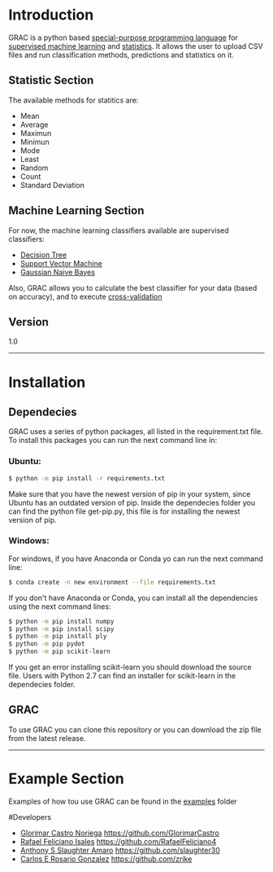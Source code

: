 # Introduction

GRAC is a python based [special-purpose programming language] for [supervised machine learning] and [statistics]. It allows the user to upload CSV files and run classification methods, predictions and statistics on it. 

## Statistic Section
The available methods for statitics are:
  - Mean 
  - Average
  - Maximun
  - Minimun
  - Mode
  - Least
  - Random
  - Count
  - Standard Deviation
 
## Machine Learning Section
For now, the machine learning classifiers available are supervised classifiers:
  - [Decision Tree]
  - [Support Vector Machine]
  - [Gaussian Naive Bayes]
  
Also, GRAC allows you to calculate the best classifier for your data (based on accuracy), and to execute [cross-validation]

## Version
1.0


---
# Installation
## Dependecies
GRAC uses a series of python packages, all listed in the requirement.txt file. To install this packages you can run the next command line in:
### Ubuntu:
```sh
$ python -m pip install -r requirements.txt
```
Make sure that you have the newest version of pip in your system, since Ubuntu has an outdated version of pip. Inside the dependecies folder you can find the python file get-pip.py, this file is for installing the newest version of pip. 
### Windows:
For windows, if you have Anaconda or Conda yo can run the next command line:
```sh
$ conda create -n new environment --file requirements.txt
```

If you don't have Anaconda or Conda, you can install all the dependencies using the next command lines:
```sh
$ python -m pip install numpy
$ python -m pip install scipy
$ python -m pip install ply
$ python -m pip pydot
$ python -m pip scikit-learn
```
If you get an error installing scikit-learn you should download the source file. Users with Python 2.7 can find an installer for scikit-learn in the dependecies folder.

## GRAC

To use GRAC you can clone this repository or you can download the zip file from the latest release. 

---

# Example Section
Examples of how tou use GRAC can be found in the [examples] folder

#Developers
  - [Glorimar Castro Noriega]   https://github.com/GlorimarCastro
  - [Rafael Feliciano Isales]  https://github.com/RafaelFeliciano4
  - [Anthony S Slaughter Amaro]  https://github.com/slaughter30
  - [Carlos E Rosario Gonzalez]  https://github.com/zrike

[//]: # (These are reference links used in the body of this note and get stripped out when the markdown processor does its job. There is no need to format nicely because it shouldn't be seen. Thanks SO - http://stackoverflow.com/questions/4823468/store-comments-in-markdown-syntax)

   [examples]: <https://github.com/GlorimarCastro/grac/tree/master/examples>
   [special-purpose programming language]: <https://en.wikipedia.org/wiki/Domain-specific_language>
   [supervised machine learning]: <https://en.wikipedia.org/wiki/Supervised_learning>
   [statistics]: <https://en.wikipedia.org/wiki/Statistics>
   [Decision Tree]: <http://mines.humanoriented.com/classes/2010/fall/csci568/portfolio_exports/lguo/decisionTree.html>
   [Support Vector Machine]: <http://www.support-vector-machines.org/>
   [Gaussian Naive Bayes]: <https://en.wikipedia.org/wiki/Naive_Bayes_classifier>
   [cross-validation]: <https://www.cs.cmu.edu/~schneide/tut5/node42.html>
   [Carlos E Rosario Gonzalez]: <carlos.rosario10@upr.edu>
   [Glorimar Castro Noriega]: <glorimar.castro@upr.edu>
   [Anthony S Slaughter Amaro]: <anthony.slaughter@upr.edu>
   [Rafael Feliciano Isales]: <rafael.feliciano4@upr.edu>
